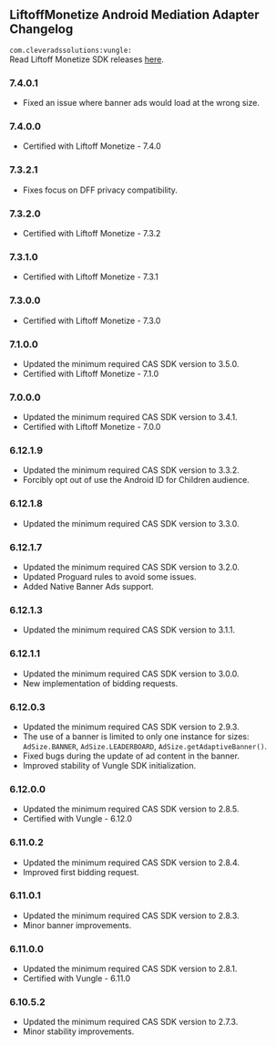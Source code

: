 ## LiftoffMonetize Android Mediation Adapter Changelog
`com.cleveradssolutions:vungle:`  
Read Liftoff Monetize SDK releases [here](https://support.vungle.com/hc/en-us/articles/15722228922395-Download-Vungle-SDK-for-Android-Amazon).

### 7.4.0.1
- Fixed an issue where banner ads would load at the wrong size.

### 7.4.0.0
- Certified with Liftoff Monetize - 7.4.0

### 7.3.2.1
- Fixes focus on DFF privacy compatibility.

### 7.3.2.0
- Certified with Liftoff Monetize - 7.3.2

### 7.3.1.0
- Certified with Liftoff Monetize - 7.3.1

### 7.3.0.0
- Certified with Liftoff Monetize - 7.3.0

### 7.1.0.0
- Updated the minimum required CAS SDK version to 3.5.0.
- Certified with Liftoff Monetize - 7.1.0

### 7.0.0.0
- Updated the minimum required CAS SDK version to 3.4.1.
- Certified with Liftoff Monetize - 7.0.0

### 6.12.1.9
- Updated the minimum required CAS SDK version to 3.3.2.
- Forcibly opt out of use the Android ID for Children audience.

### 6.12.1.8
- Updated the minimum required CAS SDK version to 3.3.0.

### 6.12.1.7
- Updated the minimum required CAS SDK version to 3.2.0.
- Updated Proguard rules to avoid some issues.
- Added Native Banner Ads support.

### 6.12.1.3
- Updated the minimum required CAS SDK version to 3.1.1.

### 6.12.1.1
- Updated the minimum required CAS SDK version to 3.0.0.
- New implementation of bidding requests.

### 6.12.0.3
- Updated the minimum required CAS SDK version to 2.9.3.
- The use of a banner is limited to only one instance for sizes: `AdSize.BANNER`, `AdSize.LEADERBOARD`, `AdSize.getAdaptiveBanner()`.
- Fixed bugs during the update of ad content in the banner.
- Improved stability of Vungle SDK initialization.

### 6.12.0.0
- Updated the minimum required CAS SDK version to 2.8.5.
- Certified with Vungle - 6.12.0

### 6.11.0.2
- Updated the minimum required CAS SDK version to 2.8.4.
- Improved first bidding request.

### 6.11.0.1
- Updated the minimum required CAS SDK version to 2.8.3.
- Minor banner improvements.

### 6.11.0.0
- Updated the minimum required CAS SDK version to 2.8.1.
- Certified with Vungle - 6.11.0

### 6.10.5.2
- Updated the minimum required CAS SDK version to 2.7.3.
- Minor stability improvements.